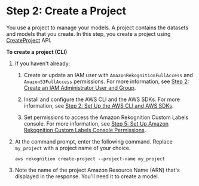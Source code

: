 # Step 2: Create a Project<a name="gs-step-create-project-cli"></a>

You use a project to manage your models\. A project contains the datasets and models that you create\. In this step, you create a project using [CreateProject](https://docs.aws.amazon.com/rekognition/latest/dg/API_CreateProject) API\.

**To create a project \(CLI\)**

1. If you haven't already:

   1. Create or update an IAM user with `AmazonRekognitionFullAccess` and `AmazonS3FullAccess` permissions\. For more information, see [Step 2: Create an IAM Administrator User and Group](su-account-user.md)\.

   1. Install and configure the AWS CLI and the AWS SDKs\. For more information, see [Step 2: Set Up the AWS CLI and AWS SDKs](su-awscli-sdk.md)\.

   1. Set permissions to access the Amazon Rekognition Custom Labels console\. For more information, see [Step 5: Set Up Amazon Rekognition Custom Labels Console Permissions](su-console-policy.md)\.

1. At the command prompt, enter the following command\. Replace `my_project` with a project name of your choice\.

   ```
   aws rekognition create-project --project-name my_project
   ```

1. Note the name of the project Amazon Resource Name \(ARN\) that's displayed in the response\. You'll need it to create a model\. 